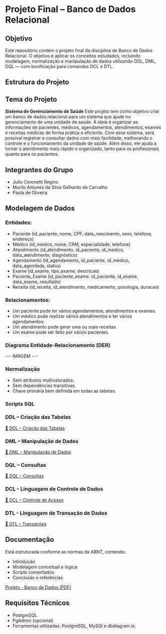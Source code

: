 # Projeto Final – Banco de Dados Relacional

## Objetivo
Este repositório contém o projeto final da disciplina de Banco de Dados Relacional. O objetivo é aplicar os conceitos estudados, incluindo modelagem, normalização e manipulação de dados utilizando DDL, DML, DQL — com bonificação para comandos DCL e DTL.

## Estrutura do Projeto

## Tema do Projeto
**Sistema de Gerenciamento de Saúde**
Este projeto tem como objetivo criar um banco de dados relacional para um sistema que ajude no gerenciamento de uma unidade de saúde. A ideia é organizar as informações de pacientes, médicos, agendamentos, atendimentos, exames e receitas médicas de forma prática e eficiente.
Com esse sistema, será possível registrar e consultar dados com mais facilidade, melhorando o controle e o funcionamento da unidade de saúde. Além disso, ele ajuda a tornar o atendimento mais rápido e organizado, tanto para os profissionais quanto para os pacientes.

## Integrantes do Grupo
- Julio Coronetti Regino 
- Murilo Antunes da Silva Galhardo de Carvalho  
- Paola de Oliveira

## Modelagem de Dados

### Entidades:
- Paciente (id_paciente, nome, CPF, data_nascimento, sexo, telefone, endereço)
- Médico (id_medico, nome, CRM, especialidade, telefone)
- Atendimento (id_atendimento, id_paciente, id_medico, data_atendimento, diagnóstico)
- Agendamento (id_agendamento, id_paciente, id_medico, data_agendada, status)
- Exame (id_exame, tipo_exame, descricao)
- Paciente_Exame (id_paciente_exame, id_paciente, id_exame, data_exame, resultado)
- Receita (id_receita, id_atendimento, medicamento, posologia, duracao)

### Relacionamentos:
- Um paciente pode ter vários agendamentos, atendimentos e exames.
- Um médico pode realizar vários atendimentos e ter vários agendamentos.
- Um atendimento pode gerar uma ou mais receitas.
- Um exame pode ser feito por vários pacientes.

### Diagrama Entidade-Relacionamento (DER)
--- IMAGEM --- 

### Normalização

- Sem atributos multivalorados.
- Sem dependências transitivas.
- Chave primária bem definida em todas as tabelas.

### Scripts SQL

### DDL – Criação das Tabelas
 [📘 DDL – Criação das Tabelas](./sql/ddl.sql)
### DML – Manipulação de Dados
[📘 DML – Manipulação de Dados](./sql/dml.sql)
### DQL – Consultas
[📘 DQL – Consultas](./sql/dql.sql)
### DCL - Linguagem de Controle de Dados
[📘 DCL – Controle de Acesso](./sql/dcl.sql)
### DTL - Linguagem de Transação de Dados
[📘 DTL – Transações](./sql/dtl.sql)

## Documentação

Está estruturada conforme as normas da ABNT, contendo:

- Introdução
- Modelagem conceitual e lógica
- Scripts comentados
- Conclusão e referências

[Projeto - Banco de Dados (PDF)](./Projeto%20-%20Banco%20de%20Dados.pdf)

## Requisitos Técnicos

- PostgreSQL
- PgAdmin (opcional)
- Ferramentas utilizadas:
PostgreSQL, MySQl e dbdiagram.io.
